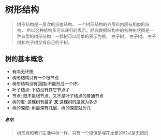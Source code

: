 # 树形结构
>树形结构是一层次的嵌套结构。 一个树形结构的外层和内层有相似的结构， 所以这种结构多可以递归的表示。经典数据结构中的各种树状图是一种典型的树形结构：一颗树可以简单的表示为根， 左子树， 右子树。 左子树和右子树又有自己的子树。

## 树的基本概念

- 有向无环图
- 树形结构只有一个根节点
- 树形结构没有回路(不能形成一个环)
- 叶子结点: 下边没有其它节点了
- 节点: 既不是根节点、又不是叶子结点的普通节点
- 树的度: 这棵树有最多 **叉** 这棵树的度就为多少
- 树的深度: 树最深有几层、树的深度就为几

##### 总结
>树形就和我们生活中树一样，只有一个根但是埋在土里的可以是无限的